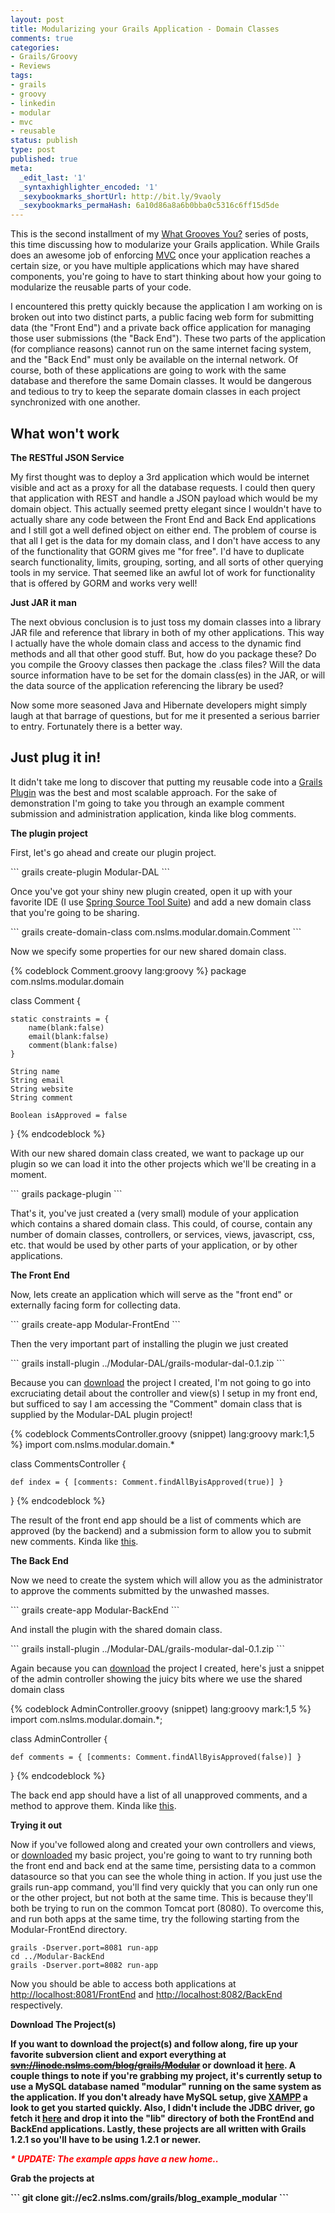 ```yaml
---
layout: post
title: Modularizing your Grails Application - Domain Classes
comments: true
categories:
- Grails/Groovy
- Reviews
tags:
- grails
- groovy
- linkedin
- modular
- mvc
- reusable
status: publish
type: post
published: true
meta:
  _edit_last: '1'
  _syntaxhighlighter_encoded: '1'
  _sexybookmarks_shortUrl: http://bit.ly/9vaoly
  _sexybookmarks_permaHash: 6a10d86a8a6b0bba0c5316c6ff15d5de
---
```

<p>This is the second installment of my <a href=http://blog.ryangeyer.com/blog/2010/02/05/what-grooves-you/>What Grooves You?</a> series of posts, this time discussing how to modularize your Grails application.  While Grails does an awesome job of enforcing <a href="http://www.grails.org/Developer+-+Spring+MVC+Integration">MVC</a> once your application reaches a certain size, or you have multiple applications which may have shared components, you're going to have to start thinking about how your going to modularize the reusable parts of your code.</p>
<!--more-->
<p>I encountered this pretty quickly because the application I am working on is broken out into two distinct parts, a public facing web form for submitting data (the "Front End") and a private back office application for managing those user submissions (the "Back End").  These two parts of the application (for compliance reasons) cannot run on the same internet facing system, and the "Back End" must only be available on the internal network.  Of course, both of these applications are going to work with the same database and therefore the same Domain classes.  It would be dangerous and tedious to try to keep the separate domain classes in each project synchronized with one another.</p>

<h2>What won't work</h2>
<strong>The RESTful JSON Service</strong>
<p>My first thought was to deploy a 3rd application which would be internet visible and act as a proxy for all the database requests.  I could then query that application with REST and handle a JSON payload which would be my domain object.  This actually seemed pretty elegant since I wouldn't have to actually share any code between the Front End and Back End applications and I still got a well defined object on either end.  The problem of course is that all I get is the data for my domain class, and I don't have access to any of the functionality that GORM gives me "for free".  I'd have to duplicate search functionality, limits, grouping, sorting, and all sorts of other querying tools in my service.  That seemed like an awful lot of work for functionality that is offered by GORM and works very well!</p>

<strong>Just JAR it man</strong>
<p>The next obvious conclusion is to just toss my domain classes into a library JAR file and reference that library in both of my other applications.  This way I actually have the whole domain class and access to the dynamic find methods and all that other good stuff.  But, how do you package these?  Do you compile the Groovy classes then package the .class files? Will the data source information have to be set for the domain class(es) in the JAR, or will the data source of the application referencing the library be used?</p>

<p>Now some more seasoned Java and Hibernate developers might simply laugh at that barrage of questions, but for me it presented a serious barrier to entry.  Fortunately there is a better way.</p>

<h2>Just plug it in!</h2>
<p>It didn't take me long to discover that putting my reusable code into a <a href="http://grails.org/doc/latest/guide/12.%20Plug-ins.html" target="_blank">Grails Plugin</a> was the best and most scalable approach. For the sake of demonstration I'm going to take you through an example comment submission and administration application, kinda like blog comments.</p>

<strong>The plugin project</strong>
<p>First, let's go ahead and create our plugin project.</p>
```
grails create-plugin Modular-DAL
```

<p>Once you've got your shiny new plugin created, open it up with your favorite IDE (I use <a href="http://www.springsource.com/products/sts">Spring Source Tool Suite</a>) and add a new domain class that you're going to be sharing.</p>
```
grails create-domain-class com.nslms.modular.domain.Comment
```

<p>Now we specify some properties for our new shared domain class.</p>
{% codeblock Comment.groovy lang:groovy %}
package com.nslms.modular.domain

class Comment {
	
	static constraints = {
		name(blank:false)
		email(blank:false)
		comment(blank:false)
	}
	
	String name	
	String email
	String website
	String comment
	
	Boolean isApproved = false
}
{% endcodeblock %}

<p>With our new shared domain class created, we want to package up our plugin so we can load it into the other projects which we'll be creating in a moment.</p>
```
grails package-plugin
```

<p>That's it, you've just created a (very small) module of your application which contains a shared domain class.  This could, of course, contain any number of domain classes, controllers, or services, views, javascript, css, etc. that would be used by other parts of your application, or by other applications.</p>
<strong>The Front End</strong>
<p>Now, lets create an application which will serve as the "front end" or externally facing form for collecting data.</p>
```
grails create-app Modular-FrontEnd
```

<p>Then the very important part of installing the plugin we just created</p>
```
grails install-plugin ../Modular-DAL/grails-modular-dal-0.1.zip
```

<p>Because you can <a href="#download-instructions">download</a> the project I created, I'm not going to go into excruciating detail about the controller and view(s) I setup in my front end, but sufficed to say I am accessing the "Comment" domain class that is supplied by the Modular-DAL plugin project!</p>
{% codeblock CommentsController.groovy (snippet) lang:groovy mark:1,5 %}
import com.nslms.modular.domain.*

class CommentsController {

    def index = { [comments: Comment.findAllByisApproved(true)] }
}
{% endcodeblock %}

<p>The result of the front end app should be a list of comments which are approved (by the backend) and a submission form to allow you to submit new comments.  Kinda like <a href="http://www.nslms.com/grails/examples/modular/frontend/comments" target="_blank">this</a>.</p>

<strong>The Back End</strong>
<p>Now we need to create the system which will allow you as the administrator to approve the comments submitted by the unwashed masses.</p>
```
grails create-app Modular-BackEnd
```

<p>And install the plugin with the shared domain class.</p>
```
grails install-plugin ../Modular-DAL/grails-modular-dal-0.1.zip
```

<p>Again because you can <a href="#download-instructions">download</a> the project I created, here's just a snippet of the admin controller showing the juicy bits where we use the shared domain class</p>
{% codeblock AdminController.groovy (snippet) lang:groovy mark:1,5 %}
import com.nslms.modular.domain.*;

class AdminController {

    def comments = { [comments: Comment.findAllByisApproved(false)] }
}
{% endcodeblock %}

<p>The back end app should have a list of all unapproved comments, and a method to approve them.  Kinda like <a href="http://www.nslms.com/grails/examples/modular/backend/admin/comments" target="_blank">this</a>.</p>

<strong>Trying it out</strong>
<p>Now if you've followed along and created your own controllers and views, or <a href="#download-instructions">downloaded</a> my basic project, you're going to want to try running both the front end and back end at the same time, persisting data to a common datasource so that you can see the whole thing in action.  If you just use the grails run-app command, you'll find very quickly that you can only run one or the other project, but not both at the same time.  This is because they'll both be trying to run on the common Tomcat port (8080).  To overcome this, and run both apps at the same time, try the following starting from the Modular-FrontEnd directory.</p>

```
grails -Dserver.port=8081 run-app
cd ../Modular-BackEnd
grails -Dserver.port=8082 run-app

```

<p>Now you should be able to access both applications at <a href="http://localhost:8081/FrontEnd">http://localhost:8081/FrontEnd</a> and <a href="http://localhost:8082/BackEnd">http://localhost:8082/BackEnd</a> respectively.</p>

<b id="download-instructions">Download The Project(s)</strong>
<p>If you want to download the project(s) and follow along, fire up your favorite subversion client and export everything at <del datetime="2010-12-26T22:17:49+00:00"><a href="svn://linode.nslms.com/blog/grails/Modular">svn://linode.nslms.com/blog/grails/Modular</a></del> or download it <a href="http://www.nslms.com/downloads/Modular.zip">here</a>.  A couple things to note if you're grabbing my project, it's currently setup to use a MySQL database named "modular" running on the same system as the application.  If you don't already have MySQL setup, give <a href="http://www.apachefriends.org/en/xampp.html">XAMPP</a> a look to get you started quickly.  Also, I didn't include the JDBC driver, go fetch it <a href="http://www.mysql.com/downloads/connector/j/">here</a> and drop it into the "lib" directory of both the FrontEnd and BackEnd applications.  Lastly, these projects are all written with Grails 1.2.1 so you'll have to be using 1.2.1 or newer.</p>

<em><strong><span style="color: #ff0000;">* UPDATE: The example apps have a new home..</span></strong></em>
<p>Grab the projects at</p>
```
git clone git://ec2.nslms.com/grails/blog_example_modular
```

